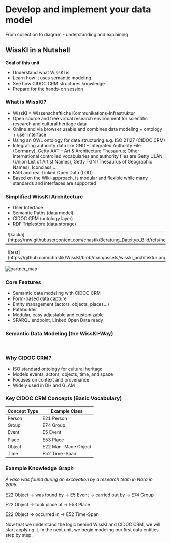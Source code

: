 
<!--
*titel:
*author:in/urheber:in: 
orcid: 
email: SODa@sammlungen.io
*lizenz: cc by
lizenzlink: https://creativecommons.org/
*persistenter OER link: 
language: 
version:  v1
beschreibung: 
format: SODa WissKI How-to-Tutorial
modultitel: 
modul: Unit 1
einheitstitel: Welcome and warm-up 
eiheit: Einheit 1
lernziel: 

baustein:
zielgruppe: https://zenodo.org/records/15574575
gestaltungsprinzip: 
keywords: ???
erstellungsdatum: 

technische metadaten:
medientyp: text
dateiformat: .md
dauer: 
größe:
software: Web

icon: https://sammlungen.io/themes/custom/brause_theme/brause_theme/logo.svg

link: https://raw.githubusercontent.com/chastik/WissKI/refs/heads/main/soda.css

-->

# Develop and implement your data model 

From collection to diagram - understanding and explaining

## WissKI in a Nutshell

**Goal of this unit**

* Understand what WissKI is
* Learn how it uses semantic modeling
* See how CIDOC CRM structures knowledge
* Prepare for the hands-on session


### What is WissKI?

* WissKI = Wissenschaftliche Kommunikations-Infrastruktur 
* Open source and free virtual research environment for scientific research and cultural heritage data
* Online and via browser usable and combines data modeling + ontology + user interface
* Using an OWL ontology for data structuring e.g. ISO 21127 (CIDOC CRM)
* Integrating authority data like GND – Integrated Authority File (Germany), Getty AAT – Art & Architecture Thesaurus; Other international controlled vocabularies and authority files are Getty ULAN (Union List of Artist Names), Getty TGN (Thesaurus of Geographic Names), Iconclass,...
* FAIR and real Linked Open Data (LOD)
* Based on the Wiki-approach, is modular and flexible while many standards and interfaces are supported 

### Simplified WissKI Architecture

* User Interface  
* Semantic Paths (data model)
* CIDOC CRM (ontology layer)
* RDF Triplestore (data storage)

 <table>
  <tr>
  <td>![kacka](https://raw.githubusercontent.com/chastik/Beratung_Dateityp_Bild/refs/heads/main/wisski_architektur.png)<!--width="100%"--> </td>
     </tr>
</table>

 <table>
  <tr>
  <td>![test](https://github.com/chastik/WissKI/blob/main/assets/wisski_architektur.png)<!--width="100%"--> </td>
     </tr>
</table>

![partner_map](pic/LiaScript_Meets_OER.png "OER-Logo - Quelle: Jonathasmello - Eigenes Werk, CC BY 3.0, [https://commons.wikimedia.org/w/index.php?curid=18460156](https://commons.wikimedia.org/w/index.php?curid=18460156) erweitert um LiaScript Logo")


### Core Features

* Semantic data modeling with CIDOC CRM
* Form-based data capture 
* Entity management (actors, objects, places…)
* Pathbuilder
* Modular, easy adjustable and customizable
* SPARQL endpoint, Linked Open Data ready

### Semantic Data Modeling (the WissKI-Way)

![]()

### Why CIDOC CRM?

* ISO standard ontology for cultural heritage
* Models events, actors, objects, time, and space
* Focuses on context and provenance
* Widely used in DH and GLAM

### Key CIDOC CRM Concepts (Basic Vocabulary)

| Concept Type | Example Class       |
| ------------ | ------------------- |
| Person       | E21 Person          |
| Group        | E74 Group           |
| Event        | E5  Event            |
| Place        | E53 Place           |
| Object       | E22 Man-Made Object |
| Time         | E52 Time-Span       |


### Example Knowledge Graph

*A vase was found during an excavation by a research team in Nara in 2005.*

E22 Object → was found by → E5 Event → carried out by → E74 Group
                          
E22 Object → took place at → E53 Place
                          
E22 Object → occurred in → E52 Time-Span




Now that we understand the logic behind WissKI and CIDOC CRM, we will start applying it. In the next unit, we begin modeling our first data entities step by step.


